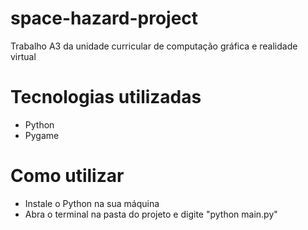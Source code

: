 # space-hazard-project
Trabalho A3 da unidade curricular de computação gráfica e realidade virtual

# Tecnologias utilizadas
- Python
- Pygame

# Como utilizar
- Instale o Python na sua máquina
- Abra o terminal na pasta do projeto e digite "python main.py"
